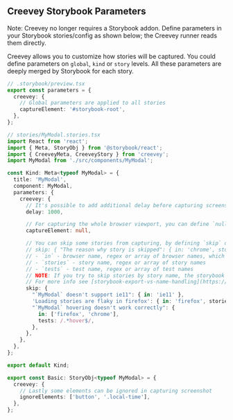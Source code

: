 ## Creevey Storybook Parameters

Note: Creevey no longer requires a Storybook addon. Define parameters in your Storybook stories/config as shown below; the Creevey runner reads them directly.

Creevey allows you to customize how stories will be captured. You could define parameters on `global`, `kind` or `story` levels. All these parameters are deeply merged by Storybook for each story.

```ts
// .storybook/preview.tsx
export const parameters = {
  creevey: {
    // Global parameters are applied to all stories
    captureElement: '#storybook-root',
  },
};
```

```ts
// stories/MyModal.stories.tsx
import React from 'react';
import { Meta, StoryObj } from '@storybook/react';
import { CreeveyMeta, CreeveyStory } from 'creevey';
import MyModal from './src/components/MyModal';

const Kind: Meta<typeof MyModal> = {
  title: 'MyModal',
  component: MyModal,
  parameters: {
    creevey: {
      // It's possible to add additional delay before capturing screenshot
      delay: 1000,

      // For capturing the whole browser viewport, you can define `null` instead of css selector.
      captureElement: null,

      // You can skip some stories from capturing, by defining `skip` option:
      // skip: { "The reason why story is skipped": { in: 'chrome', stories: 'Loading' } }
      // - `in` - browser name, regex or array of browser names, which are defined in the Creevey config
      // - `stories` - story name, regex or array of story names
      // - `tests` - test name, regex or array of test names
      // NOTE: If you try to skip stories by story name, the storybook name format will be used
      // For more info see [storybook-export-vs-name-handling](https://storybook.js.org/docs/formats/component-story-format/#storybook-export-vs-name-handling))
      skip: {
        "`MyModal` doesn't support ie11": { in: 'ie11' },
        'Loading stories are flaky in firefox': { in: 'firefox', stories: 'Loading' },
        "`MyModal` hovering doesn't work correctly": {
          in: ['firefox', 'chrome'],
          tests: /.*hover$/,
        },
      },
    },
  },
};

export default Kind;

export const Basic: StoryObj<typeof MyModal> = {
  creevey: {
    // Lastly some elements can be ignored in capturing screenshot
    ignoreElements: ['button', '.local-time'],
  },
};
```
